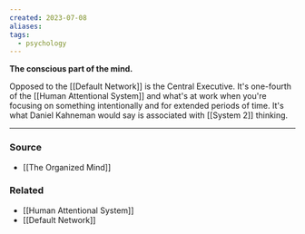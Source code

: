 ```yaml
---
created: 2023-07-08
aliases: 
tags:
  - psychology
---
```

**The conscious part of the mind.**

Opposed to the [[Default Network]] is the Central Executive. It's one-fourth of the [[Human Attentional System]] and what's at work when you're focusing on something intentionally and for extended periods of time. It's what Daniel Kahneman would say is associated with [[System 2]] thinking.

****
### Source
- [[The Organized Mind]]

### Related
- [[Human Attentional System]]
- [[Default Network]]